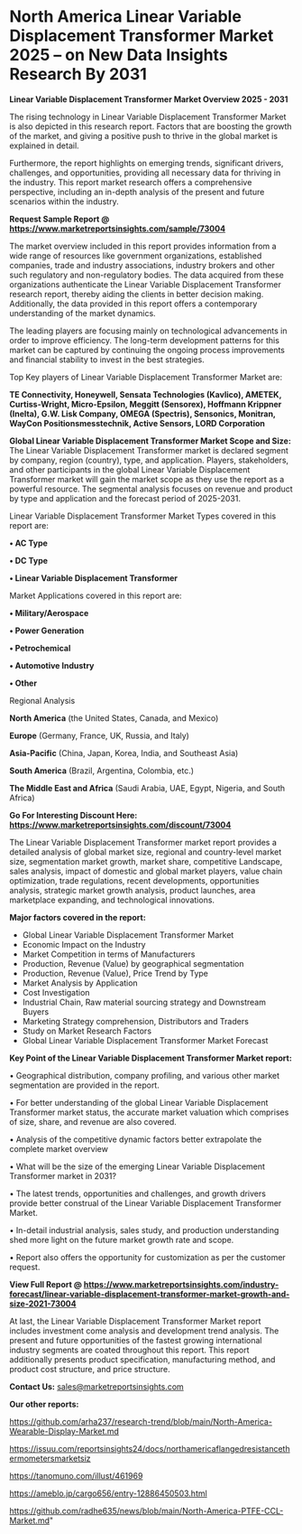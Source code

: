 # North America Linear Variable Displacement Transformer Market 2025 – on New Data Insights Research By 2031

<Strong> Linear Variable Displacement Transformer Market Overview 2025 - 2031</strong>

The rising technology in Linear Variable Displacement Transformer Market is also depicted in this research report. Factors that are boosting the growth of the market, and giving a positive push to thrive in the global market is explained in detail.

Furthermore, the report highlights on emerging trends, significant drivers, challenges, and opportunities, providing all necessary data for thriving in the industry. This report market research offers a comprehensive perspective, including an in-depth analysis of the present and future scenarios within the industry.

<strong>Request Sample Report @ <a href=https://www.marketreportsinsights.com/sample/73004>https://www.marketreportsinsights.com/sample/73004</a></strong>

The market overview included in this report provides information from a wide range of resources like government organizations, established companies, trade and industry associations, industry brokers and other such regulatory and non-regulatory bodies. The data acquired from these organizations authenticate the Linear Variable Displacement Transformer research report, thereby aiding the clients in better decision making. Additionally, the data provided in this report offers a contemporary understanding of the market dynamics.

The leading players are focusing mainly on technological advancements in order to improve efficiency. The long-term development patterns for this market can be captured by continuing the ongoing process improvements and financial stability to invest in the best strategies.

Top Key players of Linear Variable Displacement Transformer Market are:

<strong>TE Connectivity, Honeywell, Sensata Technologies (Kavlico), AMETEK, Curtiss-Wright, Micro-Epsilon, Meggitt (Sensorex), Hoffmann Krippner (Inelta), G.W. Lisk Company, OMEGA (Spectris), Sensonics, Monitran, WayCon Positionsmesstechnik, Active Sensors, LORD Corporation</strong>

<strong><b>Global Linear Variable Displacement Transformer Market Scope and Size:</b></strong>
The Linear Variable Displacement Transformer market is declared segment by company, region (country), type, and application. Players, stakeholders, and other participants in the global Linear Variable Displacement Transformer market will gain the market scope as they use the report as a powerful resource. The segmental analysis focuses on revenue and product by type and application and the forecast period of 2025-2031.

Linear Variable Displacement Transformer Market Types covered in this report are:

<strong>• AC Type

• DC Type

• Linear Variable Displacement Transformer</strong>

Market Applications covered in this report are:

<strong>• Military/Aerospace

• Power Generation

• Petrochemical

• Automotive Industry

• Other</strong> 

Regional Analysis

<strong>North America</strong> (the United States, Canada, and Mexico)

<strong>Europe</strong> (Germany, France, UK, Russia, and Italy)

<strong>Asia-Pacific</strong> (China, Japan, Korea, India, and Southeast Asia)

<strong>South America</strong> (Brazil, Argentina, Colombia, etc.)

<strong>The Middle East and Africa</strong> (Saudi Arabia, UAE, Egypt, Nigeria, and South Africa)

<strong>Go For Interesting Discount Here: <a href=https://www.marketreportsinsights.com/discount/73004>https://www.marketreportsinsights.com/discount/73004</a></strong>

The Linear Variable Displacement Transformer market report provides a detailed analysis of global market size, regional and country-level market size, segmentation market growth, market share, competitive Landscape, sales analysis, impact of domestic and global market players, value chain optimization, trade regulations, recent developments, opportunities analysis, strategic market growth analysis, product launches, area marketplace expanding, and technological innovations.

<strong><b>Major factors covered in the report:</b></strong>
<ul>
  <li>Global Linear Variable Displacement Transformer Market </li>
  <li>Economic Impact on the Industry</li>
  <li>Market Competition in terms of Manufacturers</li>
  <li>Production, Revenue (Value) by geographical segmentation</li>
  <li>Production, Revenue (Value), Price Trend by Type</li>
  <li>Market Analysis by Application</li>
  <li>Cost Investigation</li>
  <li>Industrial Chain, Raw material sourcing strategy and Downstream Buyers</li>
  <li>Marketing Strategy comprehension, Distributors and Traders</li>
  <li>Study on Market Research Factors</li>
  <li>Global Linear Variable Displacement Transformer Market Forecast</li>
</ul>

<strong><b>Key Point of the Linear Variable Displacement Transformer Market report:</b></strong>

• Geographical distribution, company profiling, and various other market segmentation are provided in the report.

• For better understanding of the global Linear Variable Displacement Transformer market status, the accurate market valuation which comprises of size, share, and revenue are also covered.

• Analysis of the competitive dynamic factors better extrapolate the complete market overview

• What will be the size of the emerging Linear Variable Displacement Transformer market in 2031?

• The latest trends, opportunities and challenges, and growth drivers provide better construal of the Linear Variable Displacement Transformer Market.

• In-detail industrial analysis, sales study, and production understanding shed more light on the future market growth rate and scope.

• Report also offers the opportunity for customization as per the customer request.

<strong><b>View Full Report @ <a href=https://www.marketreportsinsights.com/industry-forecast/linear-variable-displacement-transformer-market-growth-and-size-2021-73004>https://www.marketreportsinsights.com/industry-forecast/linear-variable-displacement-transformer-market-growth-and-size-2021-73004</a></b></strong>


At last, the Linear Variable Displacement Transformer Market report includes investment come analysis and development trend analysis. The present and future opportunities of the fastest growing international industry segments are coated throughout this report. This report additionally presents product specification, manufacturing method, and product cost structure, and price structure.

<strong>Contact Us:</strong>
sales@marketreportsinsights.com

<strong>Our other reports:</strong>

<a href=https://github.com/arha237/research-trend/blob/main/North-America-Wearable-Display-Market.md>https://github.com/arha237/research-trend/blob/main/North-America-Wearable-Display-Market.md</a>

<a href=https://issuu.com/reportsinsights24/docs/northamericaflangedresistancethermometersmarketsiz>https://issuu.com/reportsinsights24/docs/northamericaflangedresistancethermometersmarketsiz</a>

<a href=https://tanomuno.com/illust/461969>https://tanomuno.com/illust/461969</a>

<a href=https://ameblo.jp/cargo656/entry-12886450503.html>https://ameblo.jp/cargo656/entry-12886450503.html</a>

<a href=https://github.com/radhe635/news/blob/main/North-America-PTFE-CCL-Market.md>https://github.com/radhe635/news/blob/main/North-America-PTFE-CCL-Market.md</a>"
